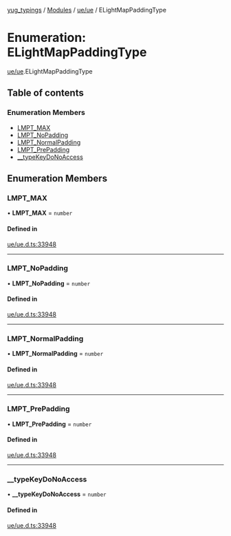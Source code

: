 [yug_typings](../README.md) / [Modules](../modules.md) / [ue/ue](../modules/ue_ue.md) / ELightMapPaddingType

# Enumeration: ELightMapPaddingType

[ue/ue](../modules/ue_ue.md).ELightMapPaddingType

## Table of contents

### Enumeration Members

- [LMPT\_MAX](ue_ue.ELightMapPaddingType.md#lmpt_max)
- [LMPT\_NoPadding](ue_ue.ELightMapPaddingType.md#lmpt_nopadding)
- [LMPT\_NormalPadding](ue_ue.ELightMapPaddingType.md#lmpt_normalpadding)
- [LMPT\_PrePadding](ue_ue.ELightMapPaddingType.md#lmpt_prepadding)
- [\_\_typeKeyDoNoAccess](ue_ue.ELightMapPaddingType.md#__typekeydonoaccess)

## Enumeration Members

### LMPT\_MAX

• **LMPT\_MAX** = `number`

#### Defined in

[ue/ue.d.ts:33948](https://github.com/YugMetaverse/yug_typings/blob/25cad34/ue/ue.d.ts#L33948)

___

### LMPT\_NoPadding

• **LMPT\_NoPadding** = `number`

#### Defined in

[ue/ue.d.ts:33948](https://github.com/YugMetaverse/yug_typings/blob/25cad34/ue/ue.d.ts#L33948)

___

### LMPT\_NormalPadding

• **LMPT\_NormalPadding** = `number`

#### Defined in

[ue/ue.d.ts:33948](https://github.com/YugMetaverse/yug_typings/blob/25cad34/ue/ue.d.ts#L33948)

___

### LMPT\_PrePadding

• **LMPT\_PrePadding** = `number`

#### Defined in

[ue/ue.d.ts:33948](https://github.com/YugMetaverse/yug_typings/blob/25cad34/ue/ue.d.ts#L33948)

___

### \_\_typeKeyDoNoAccess

• **\_\_typeKeyDoNoAccess** = `number`

#### Defined in

[ue/ue.d.ts:33948](https://github.com/YugMetaverse/yug_typings/blob/25cad34/ue/ue.d.ts#L33948)
